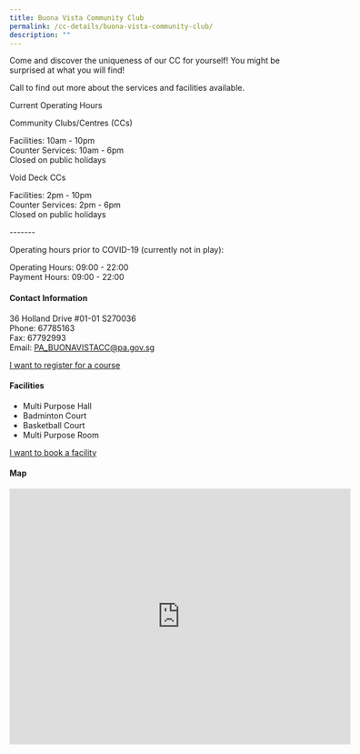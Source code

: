 ```yaml
---
title: Buona Vista Community Club
permalink: /cc-details/buona-vista-community-club/
description: ""
---
```

Come and discover the uniqueness of our CC for yourself! You might be surprised at what you will find!

Call to find out more about the services and facilities available.

Current Operating Hours  
  
Community Clubs/Centres (CCs)  
  
Facilities: 10am - 10pm  
Counter Services: 10am - 6pm  
Closed on public holidays  
  
Void Deck CCs  
  
Facilities: 2pm - 10pm  
Counter Services: 2pm - 6pm  
Closed on public holidays  
  
\-------  
  
Operating hours prior to COVID-19 (currently not in play):

Operating Hours: 09:00 - 22:00  
Payment Hours: 09:00 - 22:00

#### Contact Information

36 Holland Drive #01-01 S270036  
Phone: 67785163  
Fax: 67792993  
Email: [PA\_BUONAVISTACC@pa.gov.sg](mailto:PA_BUONAVISTACC@pa.gov.sg)  

[I want to register for a course](https://www.onepa.gov.sg/)

#### Facilities

*   Multi Purpose Hall
*   Badminton Court
*   Basketball Court
*   Multi Purpose Room

[I want to book a facility](https://www.onepa.gov.sg/)

#### Map

<iframe src="https://www.google.com/maps/embed?pb=!1m18!1m12!1m3!1d3988.776369609261!2d103.79050951399778!3d1.309465662070485!2m3!1f0!2f0!3f0!3m2!1i1024!2i768!4f13.1!3m3!1m2!1s0x31da1a6a4af02dd1%3A0x2d8b05c823bbaad9!2sBuona%20Vista%20Community%20Club!5e0!3m2!1sen!2ssg!4v1661941289225!5m2!1sen!2ssg" width="600" height="450" style="border:0;" allowfullscreen="" loading="lazy" ></iframe>
